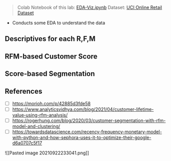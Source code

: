 > Colab Notebook of this lab: [EDA-Viz.ipynb](https://colab.research.google.com/drive/1OL1SZXPb9k_vd9ZBiBEs25PJrUNhm3c5?usp=sharing)
> Dataset: [UCI Online Retail Dataset](http://archive.ics.uci.edu/ml/datasets/online+retail)

- Conducts some EDA to understand the data

## Descriptives for each R,F,M

## RFM-based Customer Score

## Score-based Segmentation

## References
- [ ] https://morioh.com/p/42885d3fde58
- [ ] https://www.analyticsvidhya.com/blog/2021/04/customer-lifetime-value-using-rfm-analysis/
- [ ] https://rogerhung.com/blog/2020/03/customer-segmentation-with-rfm-model-and-clustering/
- [ ] https://towardsdatascience.com/recency-frequency-monetary-model-with-python-and-how-sephora-uses-it-to-optimize-their-google-d6a0707c5f17

![[Pasted image 20210922233041.png]]